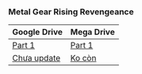 ### **Metal Gear Rising Revengeance**

| Google Drive | Mega Drive |
|--------------|------------|
| [Part 1](https://docs.google.com/uc?id=1_oEkNb2qQo8LfddG2ZiFcDYvFUNGtUF7) | [Part 1](https://mega.nz/file/ENxyGLpY#Ro2_mTW7VRnqjQVE3fMCQm_CERLHFMyE6q3ZXVpA768) |
| [Chưa update](https://www.youtube.com/watch?v=dQw4w9WgXcQ) | [Ko còn](https://www.youtube.com/watch?v=dQw4w9WgXcQ) | 
